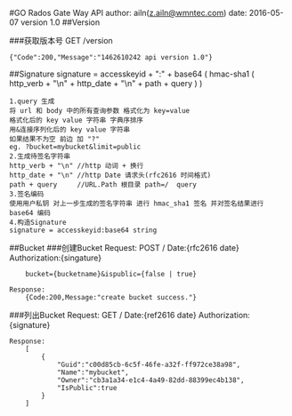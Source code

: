 #GO Rados Gate Way API
	author:		ailn(z.ailn@wmntec.com)
	date:		2016-05-07
	version		1.0
##Version

###获取版本号
	GET /version

	{"Code":200,"Message":"1462610242 api version 1.0"}
##Signature
	signature = accesskeyid + ":" + base64 (
		hmac-sha1 (
			http_verb + "\n" +
			http_date + "\n" +
			path + query
		)
	)

	1.query 生成
	将 url 和 body 中的所有查询参数 格式化为 key=value
	格式化后的 key value 字符串 字典序排序
	用&连接序列化后的 key value 字符串
	如果结果不为空 前边 加 "?"
	eg. ?bucket=mybucket&limit=public
	2.生成待签名字符串
	http_verb + "\n" //http 动词 + 换行
	http_date + "\n" //http Date 请求头(rfc2616 时间格式)
	path + query 	 //URL.Path 根目录 path=/  query
	3.签名编码
	使用用户私钥 对上一步生成的签名字符串 进行 hmac_sha1 签名 并对签名结果进行 base64 编码
	4.构造Signature
	signature = accesskeyid:base64 string	
##Bucket
###创建Bucket
	Request:
		POST /
		Date:{rfc2616 date}
		Authorization:{singature}
	
		bucket={bucketname}&ispublic={false | true}

	Response:
		{Code:200,Message:"create bucket success."}
###列出Bucket
	Request:
		GET /
		Date:{ref2616 date}
		Authorization:{signature}

	Response:
		[
			{
				"Guid":"c00d85cb-6c5f-46fe-a32f-ff972ce38a98",
				"Name":"mybucket",
				"Owner":"cb3a1a34-e1c4-4a49-82dd-88399ec4b138",
				"IsPublic":true
			}
		]


	
	
